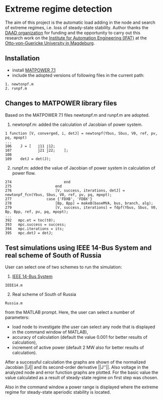 # Extreme regime detection
The aim of this project is the automatic load adding in the node and search of extreme regimes, i.e. loss of steady-state stability. Author thanks the [DAAD organization](https://www.daad.de/en/) for funding and the opportunity to carry out this research work on the [Institute for Automation Engineering (IFAT)](https://www.ifat.ovgu.de/en/) at the [Otto-von-Guericke University in Magdeburg](https://www.ovgu.de/en/).

## Installation
 - install [MATPOWER 7.1](https://matpower.org/download/)
 - include the adopted versions of following files in the current path:

```
1. newtonpf.m
2. runpf.m
```

## Changes to MATPOWER library files
Based on the MATPOWER 7.1 files newtonpf.m and runpf.m are adopted.
 
1. newtonpf.m: added the calculation of Jacobian of power system.

```
1 function [V, converged, i, detJ] = newtonpf(Ybus, Sbus, V0, ref, pv, pq, mpopt)
...
106    J = [   j11 j12;
107            j21 j22;    ];
108        
109    detJ = det(J);
```
2. runpf.m: added the value of Jacobian of power system in calculation of power flow.

```
274                        end
275                    end
276                    [V, success, iterations, detJ] = newtonpf_fcn(Ybus, Sbus, V0, ref, pv, pq, mpopt);
277                case {'FDXB', 'FDBX'}
278                    [Bp, Bpp] = makeB(baseMVA, bus, branch, alg);
279                    [V, success, iterations] = fdpf(Ybus, Sbus, V0, Bp, Bpp, ref, pv, pq, mpopt);
...
392   mpc.et = toc(t0);
393   mpc.success = success;
394   mpc.iterations = its;
395   mpc.detJ = detJ;
```

## Test simulations using IEEE 14-Bus System and real scheme of South of Russia
User can select one of two schemes to run the simulation:
1. [IEEE 14-Bus System](https://electricgrids.engr.tamu.edu/electric-grid-test-cases/ieee-14-bus-system/)
```
IEEE14.m
```
2. Real scheme of South of Russia
```
Russia.m
```
from the MATLAB prompt. Here, the user can select a number of parameters:
 - load node to investigate (the user can select any node that is displayed in the command window of MATLAB),
 - accuracy of calculation (default the value 0.001 for better results of calculation),
 - increment of active power (default 2 MW also for better results of calculation).

After a successful calculation the graphs are shown of the normalized Jacobian ||J|| and its second-order derivative ||J''||. Also voltage in the analyzed node and error function graphs are plotted. For the basic value the value calculated as a result of steady-state regime on first step was chosen.

Also in the command window a power range is displayed where the extreme regime for steady-state aperiodic stability is located.
